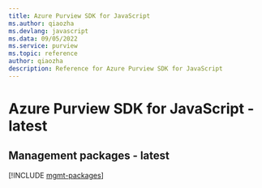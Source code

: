 ```yaml
---
title: Azure Purview SDK for JavaScript
ms.author: qiaozha
ms.devlang: javascript
ms.data: 09/05/2022
ms.service: purview
ms.topic: reference
author: qiaozha
description: Reference for Azure Purview SDK for JavaScript
---
```

# Azure Purview SDK for JavaScript - latest

## Management packages - latest
[!INCLUDE [mgmt-packages](purview-mgmt-index.md)]